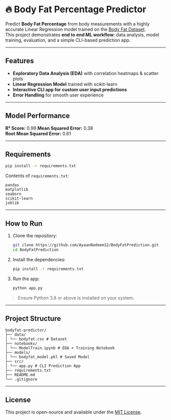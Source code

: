 # 🔥 Body Fat Percentage Predictor

Predict **Body Fat Percentage** from body measurements with a highly accurate Linear Regression model trained on the [Body Fat Dataset](https://www.kaggle.com/datasets/fedesoriano/body-fat-prediction-dataset).  
This project demonstrates **end to end ML workflow**: data analysis, model training, evaluation, and a simple CLI-based prediction app.

---

## Features
-  **Exploratory Data Analysis (EDA)** with correlation heatmaps & scatter plots
-  **Linear Regression Model** trained with scikit-learn
- **Interactive CLI app for custom user input predictions**
- **Error Handling** for smooth user experience
---

## Model Performance 
**R² Score:** 0.99
**Mean Squared Error:** 0.38  
**Root Mean Squared Error:** 0.61 

---

## Requirements
```bash
pip install -r requirements.txt
```

Contents of `requirements.txt`:
```
pandas
matplotlib
seaborn
scikit-learn
joblib
```

---

## How to Run
1. Clone the repository:
   ```bash
   git clone https://github.com/AyaanNadeem12/BodyFatPrediction.git
   cd BodyFatPrediction
   ```

2. Install the dependencies:
   ```bash
   pip install -r requirements.txt
   ```

3. Run the app:
   ```bash
   python app.py
   ```

> Ensure Python 3.8 or above is installed on your system.

---
## Project Structure

```
bodyfat-predictor/
├── data/
│ └── bodyfat.csv # Dataset
├── notebooks/
│ └── ModelTrain.ipynb # EDA + Training Notebook
├── models/
│ └── bodyfat_model.pkl # Saved Model
├── src/
│ └── app.py # CLI Prediction App
├── requirements.txt
├── README.md
└── .gitignore
```
---
## License


This project is open-source and available under the [MIT License](LICENSE).

